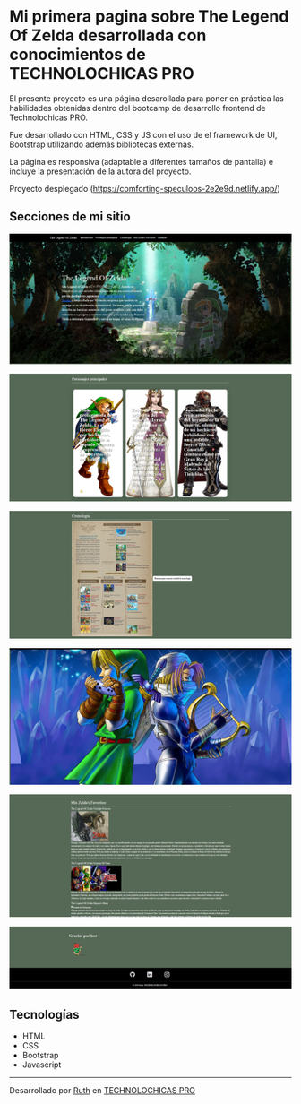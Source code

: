 # Mi primera pagina sobre The Legend Of Zelda desarrollada con conocimientos de TECHNOLOCHICAS PRO

El presente proyecto es una página desarollada para poner en práctica las habilidades obtenidas dentro del bootcamp de desarrollo frontend de Technolochicas PRO.

Fue desarrollado con HTML, CSS y JS con el uso de el framework de UI, Bootstrap utilizando además bibliotecas externas. 

La página es responsiva (adaptable a diferentes tamaños de pantalla) e incluye la presentación de la autora del proyecto.

Proyecto desplegado (https://comforting-speculoos-2e2e9d.netlify.app/)

## Secciones de mi sitio

![Introducción](assets/readme/Introduccion.jpeg)

![Personajes Principales](assets/readme/personajes%20principales.jpeg)

![Cronología](assets/readme/cronologia.jpeg)

![Carousel](assets/readme/carrousel.jpeg)

![TMis Zelda's Favoritos](assets/readme/miszeldasfavs.jpeg)

![Contacto](assets/readme/contacto.jpeg)


## Tecnologías


* HTML
* CSS
* Bootstrap 
* Javascript

---
Desarrollado  por [Ruth](https://www.instagram.com/schatten_neider?igsh=eDBhbmcwcGVvMWUx&utm_source=qr) en [TECHNOLOCHICAS PRO](https://tecnolochicas.mx/)
